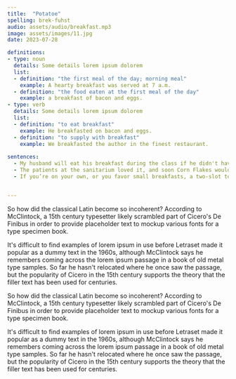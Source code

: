 ```yaml
---
title:  "Potatoe"
spelling: brek-fuhst
audio: assets/audio/breakfast.mp3
image: assets/images/11.jpg
date: 2023-07-28

definitions:
- type: noun
  details: Some details lorem ipsum dolorem
  list:
  - definition: "the first meal of the day; morning meal"
    example: A hearty breakfast was served at 7 a.m.
  - definition: "the food eaten at the first meal of the day"
    example: a breakfast of bacon and eggs.
- type: verb
  details: Some details lorem ipsum dolorem
  list:
  - definition: "to eat breakfast"
    example: He breakfasted on bacon and eggs.
  - definition: "to supply with breakfast"
    example: We breakfasted the author in the finest restaurant.
    
sentences:
  - My husband will eat his breakfast during the class if he didn't have a chance before, during the segment where the instructor is talking.
  - The patients at the sanitarium loved it, and soon Corn Flakes would take over the entire country, changing the way America eats breakfast.
  - If you’re on your own, or you favor small breakfasts, a two-slot toaster might serve you well.


---
```


So how did the classical Latin become so incoherent? According to McClintock, a 15th century typesetter likely scrambled part of Cicero's De Finibus in order to provide placeholder text to mockup various fonts for a type specimen book.

It's difficult to find examples of lorem ipsum in use before Letraset made it popular as a dummy text in the 1960s, although McClintock says he remembers coming across the lorem ipsum passage in a book of old metal type samples. So far he hasn't relocated where he once saw the passage, but the popularity of Cicero in the 15th century supports the theory that the filler text has been used for centuries.

So how did the classical Latin become so incoherent? According to McClintock, a 15th century typesetter likely scrambled part of Cicero's De Finibus in order to provide placeholder text to mockup various fonts for a type specimen book.

It's difficult to find examples of lorem ipsum in use before Letraset made it popular as a dummy text in the 1960s, although McClintock says he remembers coming across the lorem ipsum passage in a book of old metal type samples. So far he hasn't relocated where he once saw the passage, but the popularity of Cicero in the 15th century supports the theory that the filler text has been used for centuries.


